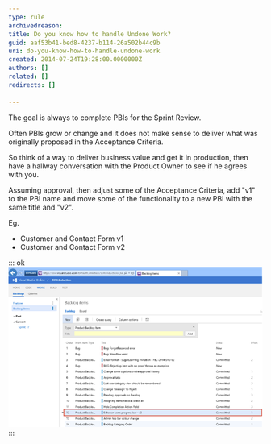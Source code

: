```yaml
---
type: rule
archivedreason: 
title: Do you know how to handle Undone Work?
guid: aaf53b41-bed8-4237-b114-26a502b44c9b
uri: do-you-know-how-to-handle-undone-work
created: 2014-07-24T19:28:00.0000000Z
authors: []
related: []
redirects: []

---
```


The goal is always to complete PBIs for the Sprint Review.

Often PBIs grow or change and it does not make sense to deliver what was originally proposed in the Acceptance Criteria.

<!--endintro-->

So think of a way to deliver business value and get it in production, then have a hallway conversation with the Product Owner to see if he agrees with you.

Assuming approval, then adjust some of the Acceptance Criteria, add "v1" to the PBI name and move some of the functionality to a new PBI with the same title and "v2".

Eg.

* Customer and Contact Form v1
* Customer and Contact Form v2


::: ok  
![Figure: A PBI has had the scope adjusted and the v1 has been completed. Additional functionality has been moved to v2 and put on the backlog](undone-work.png)  
:::
